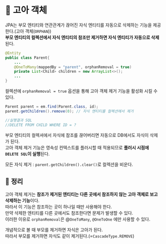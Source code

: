 # 👶 고아 객체   
JPA는 부모 엔티티와 연관관계가 끊어진 자식 엔티티를 자동으로 삭제하는 기능을 제공한다.(고아 객체(`ORPHAN`))   
**부모 엔티티의 컬렉션에서 자식 엔티티의 참조만 제거하면 자식 엔티티가 자동으로 삭제**된다.
```java
@Entity
public class Parent{
	...
	@OneToMany(mappedBy = "parent", orphanRemoval = true)
	private List<Child> children = new ArrayList<>();
	...
}
```
컬렉션에 `orphanRemoval = true` 옵션을 통해 고아 객체 제거 기능을 활성화 시킬 수 있다.   

```java
Parent parent = em.find(Parent.class, id);
parent.getChildren().remove(0); // 자식 엔티티를 컬렉션에서 제거

//실행결과 SQL
//DELETE FROM CHILD WHERE ID = ?
```
부모 엔티티의 컬렉셔에서 자식에 참조를 끊어버리면 자동으로 DB에서도 자식이 삭제가 된다.   
고아 객체 제거 기능은 영속성 컨텍스트를 플러시할 때 적용되므로 **플러시 시점에 `DELETE SQL`이 실행**된다.   

모든 자식 제거 : `parent.getChildren().clear()`로 컬렉션을 비운다.   

## 📝 정리
고아 객체 제거는 **참조가 제거된 엔티티는 다른 곳에서 참조하지 않는 고아 객체로 보고 삭제하는 기능**이다.   
따라서 이 기능은 참조하는 곳이 하나일 때만 사용해야 한다.   
만약 삭제한 엔티티를 다른 곳에서도 참조한다면 문제가 발생할 수 있다.   
이러한 이유로 `orphanRemoval`은 @`OneToMany`, `@OneToOne` 에만 사용할 수 있다.   

개념적으로 볼 때 부모를 제거하면 자식은 고아가 된다.   
따라서 부모를 제거하면 자식도 같이 제거된다.(=`CascadeType.REMOVE`)